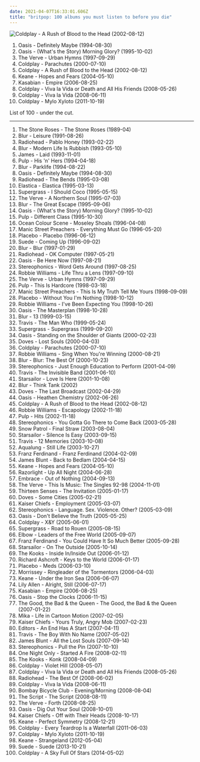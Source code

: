 ```yaml
---
date: 2021-04-07T16:33:01.606Z
title: "britpop: 100 albums you must listen to before you die"
---
```

![Coldplay - A Rush of Blood to the Head (2002-08-12)](http://coverartarchive.org/release/219b202d-290e-3960-b626-bf852a63bc50/1339509743-500.jpg "Coldplay - A Rush of Blood to the Head (2002-08-12)")
<ol class="albums">
<li data-cover="http://coverartarchive.org/release/9822581d-98bf-3f97-a94c-4b1350d090aa/1435221321-500.jpg" data-tags="britpop" role="button">Oasis - Definitely Maybe (1994-08-30)</li>
<li data-cover="http://coverartarchive.org/release/d6494c5a-a55a-45e3-a302-67bc721aadc7/10070793469-500.jpg" data-tags="britpop" role="button">Oasis - (What's the Story) Morning Glory? (1995-10-02)</li>
<li data-cover="http://coverartarchive.org/release/87c8acad-c20b-35c9-b9cc-26008b429346/2003833223-500.jpg" data-tags="britpop" role="button">The Verve - Urban Hymns (1997-09-29)</li>
<li data-cover="http://coverartarchive.org/release/435fc965-9121-461e-b8da-d9b505c9dc9b/4086974851-500.jpg" data-tags="coldplay, britpop" role="button">Coldplay - Parachutes (2000-07-10)</li>
<li data-cover="http://coverartarchive.org/release/219b202d-290e-3960-b626-bf852a63bc50/1339509743-500.jpg" data-tags="coldplay, rock" role="button">Coldplay - A Rush of Blood to the Head (2002-08-12)</li>
<li data-cover="http://coverartarchive.org/release/2b3a7d38-3a84-368a-8609-e7486f203182/16097162874-500.jpg" data-tags="keane, britpop" role="button">Keane - Hopes and Fears (2004-05-10)</li>
<li data-cover="https://via.placeholder.com/450" data-tags="indie, indie rock" role="button">Kasabian - Empire (2006-08-25)</li>
<li data-cover="https://img.discogs.com/5HWyWCwVw0BSss-Y20ynKvm-O2Q=/fit-in/450x450/filters:strip_icc():format(jpeg):mode_rgb():quality(90)/discogs-images/R-1376191-1244171157.jpeg.jpg" data-tags="rock, britpop, alternative" role="button">Coldplay - Viva la Vida or Death and All His Friends (2008-05-26)</li>
<li data-cover="http://coverartarchive.org/release/ae6f6141-57c8-4216-af1f-38950321571f/2071996976-500.jpg" data-tags="alternative, britpop" role="button">Coldplay - Viva la Vida (2008-06-11)</li>
<li data-cover="http://coverartarchive.org/release/0f26e8f3-b85c-457e-8893-5cd1edaa19a2/11469180351-500.jpg" data-tags="rock, alternative, britpop" role="button">Coldplay - Mylo Xyloto (2011-10-19)</li>
</ol>
List of 100 - under the cut.
<!-- more -->

_________________

<ol class="albums">
<li data-cover="http://coverartarchive.org/release/ab1e29e7-182d-4a5e-beae-f85ff9ac86d7/5791153967-500.jpg" data-tags="britpop, indie, madchester" role="button">
The Stone Roses - The Stone Roses (1989-04)
</li>
<li data-cover="http://coverartarchive.org/release/5834ce7b-007f-4e47-84bb-b4b66a6bdabf/4454840771-500.jpg" data-tags="britpop, alternative rock, 90s" role="button">
Blur - Leisure (1991-08-26)
</li>
<li data-cover="https://img.discogs.com/xqf09tHFSiPR9_WfaJUpGLq_MFw=/fit-in/485x484/filters:strip_icc():format(jpeg):mode_rgb():quality(90)/discogs-images/R-2660270-1433472219-9062.jpeg.jpg" data-tags="alternative rock, rock" role="button">
Radiohead - Pablo Honey (1993-02-22)
</li>
<li data-cover="https://img.discogs.com/IIbEc42J2O2aT_u8ZUtAgyslW5s=/fit-in/477x468/filters:strip_icc():format(jpeg):mode_rgb():quality(90)/discogs-images/R-1618035-1232651650.jpeg.jpg" data-tags="britpop" role="button">
Blur - Modern Life Is Rubbish (1993-05-10)
</li>
<li data-cover="https://img.discogs.com/qppLUNI1MmetArlp_hgLBjDqcGs=/fit-in/600x495/filters:strip_icc():format(jpeg):mode_rgb():quality(90)/discogs-images/R-14689668-1579696041-4598.jpeg.jpg" data-tags="britpop" role="button">
James - Laid (1993-11-01)
</li>
<li data-cover="http://coverartarchive.org/release/30a94519-0c6e-41ab-8a4e-77cccd91f477/4392724826-500.jpg" data-tags="britpop" role="button">
Pulp - His 'n' Hers (1994-04-18)
</li>
<li data-cover="http://coverartarchive.org/release/4ccd12b3-4bd0-4fdb-b85b-716d4f5b1d49/18480510416-500.jpg" data-tags="britpop" role="button">
Blur - Parklife (1994-08-22)
</li>
<li data-cover="http://coverartarchive.org/release/9822581d-98bf-3f97-a94c-4b1350d090aa/1435221321-500.jpg" data-tags="britpop" role="button">
Oasis - Definitely Maybe (1994-08-30)
</li>
<li data-cover="http://coverartarchive.org/release/42b46c84-2359-326a-87ee-bb056bd300c8/17814801695-500.jpg" data-tags="alternative rock, radiohead, rock" role="button">
Radiohead - The Bends (1995-03-08)
</li>
<li data-cover="http://coverartarchive.org/release/7225bbae-8050-4829-abee-56cd18f76143/15753015256-500.jpg" data-tags="britpop, 90s" role="button">
Elastica - Elastica (1995-03-13)
</li>
<li data-cover="https://img.discogs.com/NB0A7hMPY7Q9eDQZxgZigrMNMmc=/fit-in/600x523/filters:strip_icc():format(jpeg):mode_rgb():quality(90)/discogs-images/R-1198696-1493465983-6894.jpeg.jpg" data-tags="britpop" role="button">
Supergrass - I Should Coco (1995-05-15)
</li>
<li data-cover="http://coverartarchive.org/release/1ec3f8dc-27fe-31b1-ac45-f957da4e3773/28476982084-500.jpg" data-tags="90s, britpop, indie" role="button">
The Verve - A Northern Soul (1995-07-03)
</li>
<li data-cover="http://coverartarchive.org/release/0edabffa-5b99-3ea5-bdbf-2b7ed9979e13/5470330739-500.jpg" data-tags="britpop" role="button">
Blur - The Great Escape (1995-09-06)
</li>
<li data-cover="http://coverartarchive.org/release/d6494c5a-a55a-45e3-a302-67bc721aadc7/10070793469-500.jpg" data-tags="britpop" role="button">
Oasis - (What's the Story) Morning Glory? (1995-10-02)
</li>
<li data-cover="https://img.discogs.com/s2kgVe2UXnlqReVdt-lMk-bM1Kg=/fit-in/600x940/filters:strip_icc():format(jpeg):mode_rgb():quality(90)/discogs-images/R-7339432-1581917018-6968.jpeg.jpg" data-tags="britpop" role="button">
Pulp - Different Class (1995-10-30)
</li>
<li data-cover="http://coverartarchive.org/release/ea7092af-c2f7-4a52-bf3a-48b94d122bd4/14896150532-500.jpg" data-tags="britpop, rock" role="button">
Ocean Colour Scene - Moseley Shoals (1996-04-08)
</li>
<li data-cover="http://coverartarchive.org/release/dfaaddd9-622e-4e46-a572-4a6363abb1fb/14359140360-500.jpg" data-tags="britpop, rock, 90s" role="button">
Manic Street Preachers - Everything Must Go (1996-05-20)
</li>
<li data-cover="http://coverartarchive.org/release/dfd1efc5-a99d-4560-8141-4a26da18c209/8801167569-500.jpg" data-tags="alternative rock, alternative, rock" role="button">
Placebo - Placebo (1996-06-12)
</li>
<li data-cover="https://img.discogs.com/PJsTNfcs0chZc2eCLJQ_BFWzNCQ=/fit-in/600x521/filters:strip_icc():format(jpeg):mode_rgb():quality(90)/discogs-images/R-13125301-1548508144-6281.jpeg.jpg" data-tags="britpop" role="button">
Suede - Coming Up (1996-09-02)
</li>
<li data-cover="https://img.discogs.com/19Ohn_Om1CiWhELG3lzXVkC8F-M=/fit-in/600x380/filters:strip_icc():format(jpeg):mode_rgb():quality(90)/discogs-images/R-5351520-1391257193-7836.jpeg.jpg" data-tags="britpop" role="button">
Blur - Blur (1997-01-29)
</li>
<li data-cover="https://img.discogs.com/tqXnYlfINIcvurh1bdGgRyyXGy0=/fit-in/321x318/filters:strip_icc():format(jpeg):mode_rgb():quality(90)/discogs-images/R-3710459-1342392164-1799.jpeg.jpg" data-tags="alternative rock, alternative" role="button">
Radiohead - OK Computer (1997-05-21)
</li>
<li data-cover="http://coverartarchive.org/release/1231824a-0e79-4306-8a6c-47b069bb72f9/7309778630-500.jpg" data-tags="britpop" role="button">
Oasis - Be Here Now (1997-08-21)
</li>
<li data-cover="http://coverartarchive.org/release/afab61d1-01de-4f6c-9b0b-11521b4a91ec/11646447357-500.jpg" data-tags="britpop, rock" role="button">
Stereophonics - Word Gets Around (1997-08-25)
</li>
<li data-cover="https://img.discogs.com/srk4VKwvLYZHsdluO_-5sOpdufc=/fit-in/600x611/filters:strip_icc():format(jpeg):mode_rgb():quality(90)/discogs-images/R-14621763-1578342628-8323.jpeg.jpg" data-tags="pop, rock, britpop, british" role="button">
Robbie Williams - Life Thru a Lens (1997-09-10)
</li>
<li data-cover="http://coverartarchive.org/release/87c8acad-c20b-35c9-b9cc-26008b429346/2003833223-500.jpg" data-tags="britpop" role="button">
The Verve - Urban Hymns (1997-09-29)
</li>
<li data-cover="https://img.discogs.com/oM7KNuQxHiQ928Pu0wPwuEnxyyM=/fit-in/306x274/filters:strip_icc():format(jpeg):mode_rgb():quality(90)/discogs-images/R-1588511-1230506858.jpeg.jpg" data-tags="britpop" role="button">
Pulp - This Is Hardcore (1998-03-18)
</li>
<li data-cover="https://img.discogs.com/uIjAHLlHTOPWsyeSt8OeDiyNSp4=/fit-in/600x602/filters:strip_icc():format(jpeg):mode_rgb():quality(90)/discogs-images/R-1949110-1608819307-6647.jpeg.jpg" data-tags="alternative rock, britpop" role="button">
Manic Street Preachers - This Is My Truth Tell Me Yours (1998-09-09)
</li>
<li data-cover="http://coverartarchive.org/release/65957f4b-9596-4ef3-b98f-17579f982a5a/7370234626-500.jpg" data-tags="alternative rock" role="button">
Placebo - Without You I'm Nothing (1998-10-12)
</li>
<li data-cover="http://coverartarchive.org/release/97242b22-9778-4864-920b-3dfc4c104036/15402431156-500.jpg" data-tags="pop, britpop" role="button">
Robbie Williams - I've Been Expecting You (1998-10-26)
</li>
<li data-cover="http://coverartarchive.org/release/e440941e-42df-3a68-9e95-9b4b096d2cb4/1572841343-500.jpg" data-tags="britpop" role="button">
Oasis - The Masterplan (1998-10-28)
</li>
<li data-cover="http://coverartarchive.org/release/16a2fa8b-480e-3d58-8c42-684b9bec1493/7940071006-500.jpg" data-tags="britpop" role="button">
Blur - 13 (1999-03-15)
</li>
<li data-cover="http://coverartarchive.org/release/bcbc7ed8-6b81-31d3-85d5-7cca535210dd/17694457523-500.jpg" data-tags="britpop" role="button">
Travis - The Man Who (1999-05-24)
</li>
<li data-cover="https://img.discogs.com/MRImJdottw_ihtI3vM-IfxwQlKE=/fit-in/600x535/filters:strip_icc():format(jpeg):mode_rgb():quality(90)/discogs-images/R-805737-1563297866-9515.jpeg.jpg" data-tags="britpop" role="button">
Supergrass - Supergrass (1999-09-20)
</li>
<li data-cover="http://coverartarchive.org/release/a807034d-09ee-3d4c-9566-06d114c1fc6c/5710869185-500.jpg" data-tags="britpop, rock" role="button">
Oasis - Standing on the Shoulder of Giants (2000-02-23)
</li>
<li data-cover="http://coverartarchive.org/release/81776221-c3ae-4662-8f2f-7a239cbb24af/27974433834-500.jpg" data-tags="indie rock, britpop" role="button">
Doves - Lost Souls (2000-04-03)
</li>
<li data-cover="http://coverartarchive.org/release/435fc965-9121-461e-b8da-d9b505c9dc9b/4086974851-500.jpg" data-tags="coldplay, britpop" role="button">
Coldplay - Parachutes (2000-07-10)
</li>
<li data-cover="http://coverartarchive.org/release/b85f3519-c771-3267-92c0-cf509db2eba0/2454107403-500.jpg" data-tags="pop" role="button">
Robbie Williams - Sing When You're Winning (2000-08-21)
</li>
<li data-cover="https://img.discogs.com/BNPK4_Ne6b4KcwnpPc1LVSrUNmc=/fit-in/440x626/filters:strip_icc():format(jpeg):mode_rgb():quality(90)/discogs-images/R-2790057-1308314541.jpeg.jpg" data-tags="britpop" role="button">
Blur - Blur: The Best Of (2000-10-23)
</li>
<li data-cover="https://img.discogs.com/R3So1-sky63DhEQ1Mm8y7zbCOgw=/fit-in/600x600/filters:strip_icc():format(jpeg):mode_rgb():quality(90)/discogs-images/R-702238-1490701455-2106.jpeg.jpg" data-tags="britpop, rock, indie rock" role="button">
Stereophonics - Just Enough Education to Perform (2001-04-09)
</li>
<li data-cover="https://via.placeholder.com/450" data-tags="britpop, travis" role="button">
Travis - The Invisible Band (2001-06-10)
</li>
<li data-cover="https://img.discogs.com/E7K2dUvuC731u-MhaenRXESSYbk=/fit-in/600x596/filters:strip_icc():format(jpeg):mode_rgb():quality(90)/discogs-images/R-1320995-1209578279.jpeg.jpg" data-tags="britpop, british" role="button">
Starsailor - Love Is Here (2001-10-08)
</li>
<li data-cover="https://img.discogs.com/JYweVK-MP3wZ3FKa9znVYZ8HtjU=/fit-in/600x597/filters:strip_icc():format(jpeg):mode_rgb():quality(90)/discogs-images/R-665319-1214141347.jpeg.jpg" data-tags="britpop" role="button">
Blur - Think Tank (2002)
</li>
<li data-cover="http://coverartarchive.org/release/5e306f81-9a7c-3d3a-9393-43dd35440717/24893740190-500.jpg" data-tags="britpop, indie" role="button">
Doves - The Last Broadcast (2002-04-29)
</li>
<li data-cover="http://coverartarchive.org/release/22dacc34-e04f-4b9e-97a5-3dedd3b0a56e/15356731606-500.jpg" data-tags="britpop, rock" role="button">
Oasis - Heathen Chemistry (2002-06-26)
</li>
<li data-cover="http://coverartarchive.org/release/219b202d-290e-3960-b626-bf852a63bc50/1339509743-500.jpg" data-tags="coldplay, rock" role="button">
Coldplay - A Rush of Blood to the Head (2002-08-12)
</li>
<li data-cover="http://coverartarchive.org/release/4af3d5df-674c-3d37-903c-b9ced24d5c3a/21168360245-500.jpg" data-tags="pop, robbie williams" role="button">
Robbie Williams - Escapology (2002-11-18)
</li>
<li data-cover="https://via.placeholder.com/450" data-tags="indie, rock, britpop, sheffield allsorts, fear of music" role="button">
Pulp - Hits (2002-11-18)
</li>
<li data-cover="https://img.discogs.com/hbOAG3Ic7GeK9dMEWfMYOzKBJgM=/fit-in/600x609/filters:strip_icc():format(jpeg):mode_rgb():quality(90)/discogs-images/R-1684540-1435487995-6290.jpeg.jpg" data-tags="rock, indie rock, indie, britpop" role="button">
Stereophonics - You Gotta Go There to Come Back (2003-05-28)
</li>
<li data-cover="http://coverartarchive.org/release/054cda68-baca-455e-9fdb-8c9663be2280/21752177114-500.jpg" data-tags="indie, alternative, indie rock, rock" role="button">
Snow Patrol - Final Straw (2003-08-04)
</li>
<li data-cover="https://img.discogs.com/jrWVzobDRoF5M8iFRO0_ha-z8PQ=/fit-in/600x592/filters:strip_icc():format(jpeg):mode_rgb():quality(90)/discogs-images/R-434193-1482085620-7376.jpeg.jpg" data-tags="britpop, indie rock" role="button">
Starsailor - Silence Is Easy (2003-09-15)
</li>
<li data-cover="http://coverartarchive.org/release/47a1f944-e46f-4a7e-b882-1632c9397176/15016689641-500.jpg" data-tags="britpop, indie" role="button">
Travis - 12 Memories (2003-10-08)
</li>
<li data-cover="https://img.discogs.com/3Sm3W8uRKa4ng_mHSjtC02riH8A=/fit-in/150x150/filters:strip_icc():format(jpeg):mode_rgb():quality(90)/discogs-images/R-2208233-1323194011.jpeg.jpg" data-tags="soundtrack, jazz, chill, alternative, power pop, singer-songwriter, britpop, pop-rock, io, amaranth, purchase, hard to find, maarts, still life, happy at work, favorite cds, thoughtfully, wanted album, granka, go get it" role="button">
Aqualung - Still Life (2003-10-27)
</li>
<li data-cover="http://coverartarchive.org/release/b434a801-3c05-46e2-8d43-6a56b77f56c6/8875665067-500.jpg" data-tags="indie rock, indie, franz ferdinand, rock" role="button">
Franz Ferdinand - Franz Ferdinand (2004-02-09)
</li>
<li data-cover="http://coverartarchive.org/release/f4cde382-f2c4-40e2-944a-8a01a97990be/5656611590-500.jpg" data-tags="james blunt, pop" role="button">
James Blunt - Back to Bedlam (2004-04-15)
</li>
<li data-cover="http://coverartarchive.org/release/2b3a7d38-3a84-368a-8609-e7486f203182/16097162874-500.jpg" data-tags="keane, britpop" role="button">
Keane - Hopes and Fears (2004-05-10)
</li>
<li data-cover="https://img.discogs.com/2SvKCAYi00xoyMoUETY-bjnYcx0=/fit-in/300x300/filters:strip_icc():format(jpeg):mode_rgb():quality(90)/discogs-images/R-1830389-1298567872.jpeg.jpg" data-tags="indie rock, indie, british" role="button">
Razorlight - Up All Night (2004-06-28)
</li>
<li data-cover="https://img.discogs.com/bCvo0u-fI1fMoH0mlxLYtvXgbiQ=/fit-in/600x592/filters:strip_icc():format(jpeg):mode_rgb():quality(90)/discogs-images/R-386356-1503234124-5162.jpeg.jpg" data-tags="britpop" role="button">
Embrace - Out of Nothing (2004-09-13)
</li>
<li data-cover="http://coverartarchive.org/release/c8130bea-adf4-4c8f-8784-594e537e1082/20162514827-500.jpg" data-tags="britpop" role="button">
The Verve - This Is Music: The Singles 92-98 (2004-11-01)
</li>
<li data-cover="http://coverartarchive.org/release/526b1aea-47d2-4e65-92c4-668a5523b99a/5679584618-500.jpg" data-tags="britpop, indie" role="button">
Thirteen Senses - The Invitation (2005-01-17)
</li>
<li data-cover="http://coverartarchive.org/release/b0ba7c08-6c6b-37f3-b9e6-4cbcd4669e5e/13933926349-500.jpg" data-tags="indie rock" role="button">
Doves - Some Cities (2005-02-21)
</li>
<li data-cover="https://img.discogs.com/fx-3qtaLGu4XcxypfYKwWSLP_i0=/fit-in/549x466/filters:strip_icc():format(jpeg):mode_rgb():quality(90)/discogs-images/R-3501014-1389844857-4827.jpeg.jpg" data-tags="indie rock, indie" role="button">
Kaiser Chiefs - Employment (2005-03-07)
</li>
<li data-cover="http://coverartarchive.org/release/99084d9d-9318-3869-a8ad-6435dc19f34d/2721408614-500.jpg" data-tags="britpop, rock, indie" role="button">
Stereophonics - Language. Sex. Violence. Other? (2005-03-09)
</li>
<li data-cover="https://via.placeholder.com/450" data-tags="britpop" role="button">
Oasis - Don't Believe the Truth (2005-05-25)
</li>
<li data-cover="https://via.placeholder.com/450" data-tags="rock, coldplay, alternative rock, alternative" role="button">
Coldplay - X&Y (2005-06-01)
</li>
<li data-cover="https://via.placeholder.com/450" data-tags="rock, alternative, britpop, indie" role="button">
Supergrass - Road to Rouen (2005-08-15)
</li>
<li data-cover="http://coverartarchive.org/release/7b62c161-6a50-3393-a5c2-c346c5a15a0d/26560719952-500.jpg" data-tags="rock, britpop" role="button">
Elbow - Leaders of the Free World (2005-09-07)
</li>
<li data-cover="http://coverartarchive.org/release/3e22c870-8aea-4f5a-8ecc-348df4f39165/1560405303-500.jpg" data-tags="indie rock, rock" role="button">
Franz Ferdinand - You Could Have It So Much Better (2005-09-28)
</li>
<li data-cover="https://via.placeholder.com/450" data-tags="rock, britpop" role="button">
Starsailor - On The Outside (2005-10-14)
</li>
<li data-cover="https://img.discogs.com/UgYBf3eY904cb7WoJCaJgScI9yc=/fit-in/600x603/filters:strip_icc():format(jpeg):mode_rgb():quality(90)/discogs-images/R-4047995-1510080801-8275.jpeg.jpg" data-tags="indie" role="button">
The Kooks - Inside In/Inside Out (2006-01-12)
</li>
<li data-cover="https://img.discogs.com/_mODtAT-vX_TBwDtmuLskoIhogo=/fit-in/600x581/filters:strip_icc():format(jpeg):mode_rgb():quality(90)/discogs-images/R-827837-1484077186-5877.jpeg.jpg" data-tags="britpop, rock" role="button">
Richard Ashcroft - Keys to the World (2006-01-17)
</li>
<li data-cover="http://coverartarchive.org/release/f1fcbdf0-9ead-36ca-b626-adcace29466a/22951926167-500.jpg" data-tags="alternative rock, alternative, rock, placebo" role="button">
Placebo - Meds (2006-03-10)
</li>
<li data-cover="http://coverartarchive.org/release/04a5715f-0842-3e8d-93cd-37ae9163de69/16356973756-500.jpg" data-tags="britpop, indie, 00s" role="button">
Morrissey - Ringleader of the Tormentors (2006-04-03)
</li>
<li data-cover="http://coverartarchive.org/release/2990c760-3bb2-38c2-bcf5-fc67df98280f/6784302382-500.jpg" data-tags="britpop, indie" role="button">
Keane - Under the Iron Sea (2006-06-07)
</li>
<li data-cover="http://coverartarchive.org/release/7775091e-b300-4dce-849e-93dbaa96eab5/7457813154-500.jpg" data-tags="pop" role="button">
Lily Allen - Alright, Still (2006-07-17)
</li>
<li data-cover="https://via.placeholder.com/450" data-tags="indie, indie rock" role="button">
Kasabian - Empire (2006-08-25)
</li>
<li data-cover="http://coverartarchive.org/release/d4cba698-1145-443b-9c5e-83217f0607b6/5375956926-500.jpg" data-tags="rock" role="button">
Oasis - Stop the Clocks (2006-11-15)
</li>
<li data-cover="https://img.discogs.com/T7_pLWM6rGnFtXYFAbqToMmrRe4=/fit-in/600x585/filters:strip_icc():format(jpeg):mode_rgb():quality(90)/discogs-images/R-887153-1203597059.jpeg.jpg" data-tags="alternative, indie, rock, britpop, 00s" role="button">
The Good, the Bad & the Queen - The Good, the Bad & the Queen (2007-01-22)
</li>
<li data-cover="https://img.discogs.com/FJRuQ-u_ekJz7axuWvYJow0CTTQ=/fit-in/600x600/filters:strip_icc():format(jpeg):mode_rgb():quality(90)/discogs-images/R-4326266-1508526547-8034.jpeg.jpg" data-tags="pop" role="button">
Mika - Life in Cartoon Motion (2007-02-05)
</li>
<li data-cover="https://via.placeholder.com/450" data-tags="indie rock, rock, britpop" role="button">
Kaiser Chiefs - Yours Truly, Angry Mob (2007-02-23)
</li>
<li data-cover="https://img.discogs.com/nmM1U3DYX_Qh985bIxtRQL9zvuk=/fit-in/600x600/filters:strip_icc():format(jpeg):mode_rgb():quality(90)/discogs-images/R-1002272-1460092546-5073.jpeg.jpg" data-tags="indie rock, indie" role="button">
Editors - An End Has A Start (2007-04-11)
</li>
<li data-cover="http://coverartarchive.org/release/9531dc7b-dca8-373c-b41f-94bee7b4c661/25387153577-500.jpg" data-tags="britpop" role="button">
Travis - The Boy With No Name (2007-05-02)
</li>
<li data-cover="https://via.placeholder.com/450" data-tags="james blunt, pop" role="button">
James Blunt - All the Lost Souls (2007-09-14)
</li>
<li data-cover="http://coverartarchive.org/release/78a30a53-7278-4aa2-bee5-dbfe741a3675/21188045762-500.jpg" data-tags="rock, britpop" role="button">
Stereophonics - Pull the Pin (2007-10-10)
</li>
<li data-cover="http://coverartarchive.org/release/64a3d0dc-f407-32f3-956d-116bfb24de0c/17454285949-500.jpg" data-tags="indie, indie pop, britpop" role="button">
One Night Only - Started A Fire (2008-02-11)
</li>
<li data-cover="http://coverartarchive.org/release/108ff541-d605-3cd0-bd71-c7626dd224c3/15041273179-500.jpg" data-tags="indie, indie rock" role="button">
The Kooks - Konk (2008-04-09)
</li>
<li data-cover="https://img.discogs.com/pwFZLcQ7Q4XucnsS5rnvQqsQiPo=/fit-in/600x599/filters:strip_icc():format(jpeg):mode_rgb():quality(90)/discogs-images/R-1406749-1230378827.jpeg.jpg" data-tags="britpop" role="button">
Coldplay - Violet Hill (2008-05-07)
</li>
<li data-cover="https://img.discogs.com/5HWyWCwVw0BSss-Y20ynKvm-O2Q=/fit-in/450x450/filters:strip_icc():format(jpeg):mode_rgb():quality(90)/discogs-images/R-1376191-1244171157.jpeg.jpg" data-tags="rock, britpop, alternative" role="button">
Coldplay - Viva la Vida or Death and All His Friends (2008-05-26)
</li>
<li data-cover="http://coverartarchive.org/release/af8722d8-6248-4b9c-9d30-2183eafa2ed9/7955669731-500.jpg" data-tags="rock, alternative, alternative rock, indie" role="button">
Radiohead - The Best Of (2008-06-02)
</li>
<li data-cover="http://coverartarchive.org/release/ae6f6141-57c8-4216-af1f-38950321571f/2071996976-500.jpg" data-tags="alternative, britpop" role="button">
Coldplay - Viva la Vida (2008-06-11)
</li>
<li data-cover="http://coverartarchive.org/release/ab89d81d-9744-4dae-84df-33b8ce644035/28302499242-500.jpg" data-tags="indie, rock, british, indie pop, indie rock, britpop" role="button">
Bombay Bicycle Club - Evening/Morning (2008-08-04)
</li>
<li data-cover="http://coverartarchive.org/release/1df1d4e8-ef3c-3513-b982-845edd9c371b/6635580720-500.jpg" data-tags="pop rock" role="button">
The Script - The Script (2008-08-11)
</li>
<li data-cover="http://coverartarchive.org/release/25d512f0-ecd2-3392-9eb5-aa58f3e0a5d1/20119494601-500.jpg" data-tags="rock, britpop" role="button">
The Verve - Forth (2008-08-25)
</li>
<li data-cover="http://coverartarchive.org/release/388ac97b-960d-368b-8a3c-f69c7d95584b/15783371400-500.jpg" data-tags="britpop, rock" role="button">
Oasis - Dig Out Your Soul (2008-10-01)
</li>
<li data-cover="https://img.discogs.com/kJ4wLalFEADFJLPeMcKLqSchBdc=/fit-in/600x601/filters:strip_icc():format(jpeg):mode_rgb():quality(90)/discogs-images/R-3541080-1576383388-7770.jpeg.jpg" data-tags="indie, britpop, rock" role="button">
Kaiser Chiefs - Off with Their Heads (2008-10-17)
</li>
<li data-cover="https://img.discogs.com/YsK8Ta9EizoLHPgxNAi6-gEzA9Y=/fit-in/475x475/filters:strip_icc():format(jpeg):mode_rgb():quality(90)/discogs-images/R-1494954-1223975134.jpeg.jpg" data-tags="britpop" role="button">
Keane - Perfect Symmetry (2008-12-21)
</li>
<li data-cover="http://coverartarchive.org/release/9394804c-b1f7-4ff1-9539-8f996a7feb7b/15824307211-500.jpg" data-tags="rock, coldplay, britpop" role="button">
Coldplay - Every Teardrop Is a Waterfall (2011-06-03)
</li>
<li data-cover="http://coverartarchive.org/release/0f26e8f3-b85c-457e-8893-5cd1edaa19a2/11469180351-500.jpg" data-tags="rock, alternative, britpop" role="button">
Coldplay - Mylo Xyloto (2011-10-19)
</li>
<li data-cover="https://img.discogs.com/rpgQAP5BAJXCNQ8MRpdEF4eyK-I=/fit-in/600x600/filters:strip_icc():format(jpeg):mode_rgb():quality(90)/discogs-images/R-6914456-1429398271-3427.jpeg.jpg" data-tags="britpop, alternative rock" role="button">
Keane - Strangeland (2012-05-04)
</li>
<li data-cover="http://coverartarchive.org/release/7cdac008-aaa2-4741-98ad-e4089dff00b2/6644098737-500.jpg" data-tags="britpop" role="button">
Suede - Suede (2013-10-21)
</li>
<li data-cover="http://coverartarchive.org/release/24454dba-2bcc-479f-bb65-afde78e9845c/7721396837-500.jpg" data-tags="electronic, rock, alternative, alternative rock, britpop, coldplay" role="button">
Coldplay - A Sky Full Of Stars (2014-05-02)
</li>
</ol>
